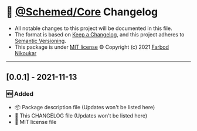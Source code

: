 # 📜 [@Schemed/Core](https://github.com/schemed-js/core) Changelog

-   All notable changes to this project will be documented in this file.
-   The format is based on [Keep a Changelog](https://keepachangelog.com/en/1.0.0/),
    and this project adheres to [Semantic Versioning](https://semver.org/spec/v2.0.0.html).
-   This package is under [MIT license](https://en.wikipedia.org/wiki/MIT_License) ©️ Copyright (c) 2021 [Farbod Nikoukar](https://github.com/farnik)

---

## [0.0.1] - 2021-11-13

### 🆕 Added

-   📦 Package description file (Updates won't be listed here)
-   📄 This CHANGELOG file (Updates won't be listed here)
-   📄 MIT license file
